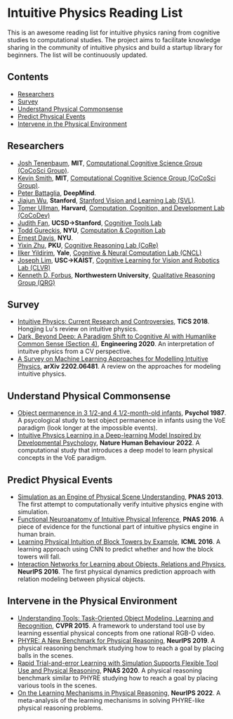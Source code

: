 # Intuitive Physics Reading List
This is an awesome reading list for intuitive physics raning from cognitive studies to computational studies. The project aims to facilitate knowledge sharing in the community of intuitive physics and build a startup library for beginners. The list will be continuously updated.

## Contents
* [Researchers](#researchers)
* [Survey](#survey)
* [Understand Physical Commonsense](#understand-physical-commonsense)
* [Predict Physical Events](#predict-physical-events)
* [Intervene in the Physical Environment](#intervene-in-the-physical-environment)

## Researchers
* [Josh Tenenbaum](https://cocosci.mit.edu/josh), **MIT**, [Computational Cognitive Science Group (CoCoSci Group)](https://cocosci.mit.edu/).
* [Kevin Smith](http://www.mit.edu/~k2smith/),  **MIT**, [Computational Cognitive Science Group (CoCoSci Group)](https://cocosci.mit.edu/).
* [Peter Battaglia](https://scholar.google.com/citations?user=nQ7Ij30AAAAJ), **DeepMind**.
* [Jiajun Wu](https://jiajunwu.com/), **Stanford**, [Stanford Vision and Learning Lab (SVL)](https://svl.stanford.edu/).
* [Tomer Ullman](https://www.tomerullman.org/), **Harvard**, [Computation, Cognition, and Development Lab (CoCoDev)](https://cocodev.fas.harvard.edu/)
* [Judith Fan](https://scholar.google.com/citations?user=NjZsLZwAAAAJ), **UCSD->Stanford**, [Cognitive Tools Lab](https://cogtoolslab.github.io/)
* [Todd Gureckis](https://todd.gureckislab.org), **NYU**, [Computation & Cognition Lab](https://gureckislab.org/)
* [Ernest Davis](https://cs.nyu.edu/~davise), **NYU**.
* [Yixin Zhu](https://yzhu.io), **PKU**, [Cognitive Reasoning Lab (CoRe)](https://pku.ai/)
* [Ilker Yildirim](https://psychology.yale.edu/people/ilker-yildirim), **Yale**, [Cognitive & Neural Computation Lab (CNCL)](http://cncl.yale.edu)
* [Joseph Lim](https://clvrai.com/web_lim/), **USC->KAIST**, [Cognitive Learning for Vision and Robotics Lab (CLVR)](https://www.clvrai.com/)
* [Kenneth D. Forbus](https://users.cs.northwestern.edu/~forbus/), **Northwestern University**, [Qualitative Reasoning Group (QRG)](https://www.qrg.northwestern.edu/)

## Survey
* [Intuitive Physics: Current Research and Controversies](https://yzhu.io/courses/core/reading/03.james.pdf), **TiCS 2018**. Hongjing Lu's review on intuitive physics.
* [Dark, Beyond Deep: A Paradigm Shift to Cognitive AI with Humanlike Common Sense (Section 4)](https://arxiv.org/pdf/2004.09044.pdf), **Engineering 2020**. An interpretation of intuitve physics from a CV perspective.
* [A Survey on Machine Learning Approaches for Modelling Intuitive Physics](https://arxiv.org/pdf/2202.06481.pdf), **arXiv 2202.06481**. A review on the approaches for modeling intuitive physics.

## Understand Physical Commonsense
* [Object permanence in 3 1/2-and 4 1/2-month-old infants](http://labs.psychology.illinois.edu/ICL/articles.old/baillargeon1987.pdf.pdf), **Psychol 1987**. A psycological study to test object permanence in infants using the VoE paradigm (look longer at the impossible events).
* [Intuitive Physics Learning in a Deep-learning Model Inspired by Developmental Psychology](https://www.nature.com/articles/s41562-022-01394-8), **Nature Human Behaviour 2022**. A computational study that introduces a deep model to learn physical concepts in the VoE paradigm.

## Predict Physical Events
* [Simulation as an Engine of Physical Scene Understanding](https://www.pnas.org/content/pnas/110/45/18327.full.pdf), **PNAS 2013**. The first attempt to computationally verify intuitive physics engine with simulation.
* [Functional Neuroanatomy of Intuitive Physical Inference](https://www.pnas.org/doi/pdf/10.1073/pnas.1610344113), **PNAS 2016**. A piece of evidence for the functional part of intuitive physics engine in human brain.
* [Learning Physical Intuition of Block Towers by Example](https://arxiv.org/abs/1603.01312), **ICML 2016**. A learning approach using CNN to predict whether and how the block towers will fall.
* [Interaction Networks for Learning about Objects, Relations and Physics](https://arxiv.org/pdf/1612.00222.pdf), **NeurIPS 2016**. The first physical dynamics prediction approach with relation modeling between physical objects.

## Intervene in the Physical Environment
* [Understanding Tools: Task-Oriented Object Modeling, Learning and Recognition](https://openaccess.thecvf.com/content_cvpr_2015/papers/Zhu_Understanding_Tools_Task-Oriented_2015_CVPR_paper.pdf), **CVPR 2015**. A framework to understand tool use by learning essential physical concepts from one rational RGB-D video.
* [PHYRE: A New Benchmark for Physical Reasoning](https://arxiv.org/pdf/1908.05656.pdf), **NeurIPS 2019**. A physical reasoning benchmark studying how to reach a goal by placing balls in the scenes.
* [Rapid Trial-and-error Learning with Simulation Supports Flexible Tool Use and Physical Reasoning](https://www.pnas.org/doi/10.1073/pnas.1912341117), **PNAS 2020**. A physical reasoning benchmark similar to PHYRE studying how to reach a goal by placing various tools in the scenes.
* [On the Learning Mechanisms in Physical Reasoning](https://arxiv.org/pdf/2210.02075.pdf), **NeurIPS 2022**. A meta-analysis of the learning mechanisms in solving PHYRE-like physical reasoning problems.
